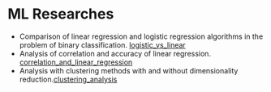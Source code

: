 # ML Researches

<ul>
  <li>Comparison of linear regression and logistic regression algorithms in the problem of binary classification. <a href = "https://github.com/leff0506/ML_Researches/tree/master/logistic_vs_linear">logistic_vs_linear</a></li>
  <li>Analysis of correlation and accuracy of linear regression. <a href = "https://github.com/leff0506/ML_Researches/tree/master/correlation_and_linear_regression">correlation_and_linear_regression</a></li>
  <li>Analysis with clustering methods with and without dimensionality reduction.<a href = "https://github.com/leff0506/ML_Researches/tree/master/clustering_analysis">clustering_analysis</a></li>
 </ul>
